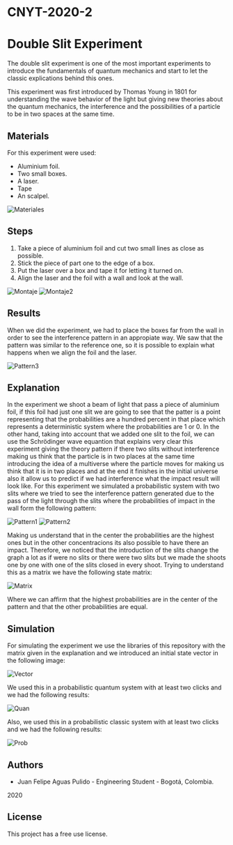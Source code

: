 # CNYT-2020-2
# Double Slit Experiment

The double slit experiment is one of the most important experiments to introduce the fundamentals of quantum mechanics
and start to let the classic explications behind this ones.

This experiment was first introduced by Thomas Young in 1801 for understanding the wave behavior of the light but giving
new theories about the quantum mechanics, the interference and the possibilities of a particle to be in two spaces at the same time.

## Materials

For this experiment were used:

- Aluminium foil.
- Two small boxes.
- A laser.
- Tape
- An scalpel.

![Materiales](Images/Materials.jpeg)

## Steps

1. Take a piece of aluminium foil and cut two small lines as close as possible.
2. Stick the piece of part one to the edge of a box.
3. Put the laser over a box and tape it for letting it turned on.
4. Align the laser and the foil with a wall and look at the wall.

![Montaje](Images/Montage1.jpeg)
![Montaje2](Images/Montage2.jpeg)

## Results

When we did the experiment, we had to place the boxes far from the wall in order to see the interference pattern in an appropiate way.
We saw that the pattern was similar to the reference one, so it is possible to explain what happens when we align the foil and the laser.

![Pattern3](Images/Pattern1.jpeg)

## Explanation

In the experiment we shoot a beam of light that pass a piece of aluminium foil, if this foil had just one slit we are going to see that the patter is a point representing that the probabilities
are a hundred percent in that place which represents a deterministic system where the probabilities are 1 or 0.
In the other hand, taking into account that we added one slit to the foil, we can use the Schrödinger wave equantion that explains very clear this experiment giving the theory pattern if there two slits without interference making 
us think that the particle is in two places at the same time introducing the idea of a multiverse where the particle moves for making us think that it is in two places and at the end it finishes in the initial universe also it allow
us to predict if we had interference what the impact result will look like.
For this experiment we simulated a probabilistic system with two slits where we tried to see the interference pattern generated due to the pass of the light
through the slits where the probabilities of impact in the wall form the following pattern:

![Pattern1](Images/Pattern1.jpeg)
![Pattern2](Images/Pattern1.jpeg)

Making us understand that in the center the probabilities are the highest ones but in the other concentracions its also possible to have there an impact. Therefore, 
we noticed that the introduction of the slits change the graph a lot as if were no slits or there were two slits but we made the shoots one by one with one of the slits closed in every shoot.
Trying to understand this as a matrix we have the following state matrix:

![Matrix](Images/Matrix.png)

Where we can affirm that the highest probabilities are in the center of the pattern and that the other probabilities are equal.

## Simulation

For simulating the experiment we use the libraries of this repository with the matrix given in the explanation and we introduced an initial state vector in the following image:

![Vector](Images/Vector.png)

We used this in a probabilistic quantum system with at least two clicks and we had the following results:

![Quan](Images/Quantum.png)

Also, we used this in a probabilistic classic system with at least two clicks and we had the following results:

![Prob](Images/Probabilities.png)


## Authors

- Juan Felipe Aguas Pulido - Engineering Student - Bogotá, Colombia.

2020

## License
This project has a free use license.

